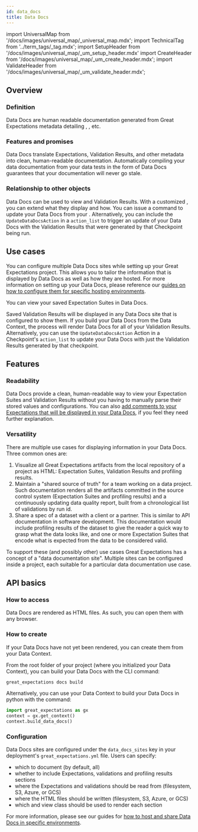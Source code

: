 ```yaml
---
id: data_docs
title: Data Docs
---
```

import UniversalMap from '/docs/images/universal_map/_universal_map.mdx';
import TechnicalTag from '../term_tags/_tag.mdx';
import SetupHeader from '/docs/images/universal_map/_um_setup_header.mdx'
import CreateHeader from '/docs/images/universal_map/_um_create_header.mdx';
import ValidateHeader from '/docs/images/universal_map/_um_validate_header.mdx';

<UniversalMap setup='active' connect='inactive' create='active' validate='active'/> 

## Overview

### Definition

Data Docs are human readable documentation generated from Great Expectations metadata detailing <TechnicalTag relative="../" tag="expectation" text="Expectations" />, <TechnicalTag relative="../" tag="validation_result" text="Validation Results" />, etc.

### Features and promises

Data Docs translate Expectations, Validation Results, and other metadata into clean, human-readable documentation. Automatically compiling your data documentation from your data tests in the form of Data Docs guarantees that your documentation will never go stale.

### Relationship to other objects

Data Docs can be used to view <TechnicalTag relative="../" tag="expectation_suite" text="Expectation Suites" /> and Validation Results.  With a customized <TechnicalTag relative="../" tag="renderer" text="Renderer" />, you can extend what they display and how.  You can issue a command to update your Data Docs from your <TechnicalTag relative="../" tag="data_context" text="Data Context" />.  Alternatively, you can include the `UpdateDataDocsAction` <TechnicalTag relative="../" tag="action" text="Action" /> in a <TechnicalTag relative="../" tag="checkpoint" text="Checkpoint's" /> `action_list` to trigger an update of your Data Docs with the Validation Results that were generated by that Checkpoint being run. 

## Use cases

<SetupHeader/>

You can configure multiple Data Docs sites while setting up your Great Expectations project.  This allows you to tailor the information that is displayed by Data Docs as well as how they are hosted.  For more information on setting up your Data Docs, please reference our [guides on how to configure them for specific hosting environments](../guides/setup/index.md#data-docs).

<CreateHeader/>

You can view your saved Expectation Suites in Data Docs.  

<ValidateHeader/>

Saved Validation Results will be displayed in any Data Docs site that is configured to show them.  If you build your Data Docs from the Data Context, the process will render Data Docs for all of your Validation Results.  Alternatively, you can use the `UpdateDataDocsAction` Action in a Checkpoint's `action_list` to update your Data Docs with just the Validation Results generated by that checkpoint.

## Features

### Readability

Data Docs provide a clean, human-readable way to view your Expectation Suites and Validation Results without you having to manually parse their stored values and configurations.  You can also [add comments to your Expectations that will be displayed in your Data Docs](../guides/expectations/advanced/how_to_add_comments_to_expectations_and_display_them_in_data_docs.md), if you feel they need further explanation.

### Versatility

There are multiple use cases for displaying information in your Data Docs.  Three common ones are:

1. Visualize all Great Expectations artifacts from the local repository of a project as HTML: Expectation Suites,
   Validation Results and profiling results.
1. Maintain a "shared source of truth" for a team working on a data project. Such documentation renders all the
   artifacts committed in the source control system (Expectation Suites and profiling results) and a continuously
   updating data quality report, built from a chronological list of validations by run id.
1. Share a spec of a dataset with a client or a partner. This is similar to API documentation in software development.
   This documentation would include profiling results of the dataset to give the reader a quick way to grasp what the
   data looks like, and one or more Expectation Suites that encode what is expected from the data to be considered
   valid.

To support these (and possibly other) use cases Great Expectations has a concept of a "data documentation site". Multiple sites can be configured inside a project, each suitable for a particular data documentation use case.

## API basics

### How to access

Data Docs are rendered as HTML files.  As such, you can open them with any browser.

### How to create

If your Data Docs have not yet been rendered, you can create them from your Data Context.

From the root folder of your project (where you initialized your Data Context), you can build your Data Docs with the CLI command:

```bash title="Terminal command"
great_expectations docs build
```

Alternatively, you can use your Data Context to build your Data Docs in python with the command:
```python title="Python code"
import great_expectations as gx
context = gx.get_context()
context.build_data_docs()
```

### Configuration

Data Docs sites are configured under the `data_docs_sites` key in your deployment's `great_expectations.yml` file. Users can specify:

- which <TechnicalTag relative="../" tag="datasource" text="Datasources" /> to document (by default, all)
- whether to include Expectations, validations and profiling results sections
- where the Expectations and validations should be read from (filesystem, S3, Azure, or GCS)
- where the HTML files should be written (filesystem, S3, Azure, or GCS)
- which <TechnicalTag relative="../" tag="renderer" text="Renderer" /> and view class should be used to render each section

For more information, please see our guides for [how to host and share Data Docs in specific environments](../guides/setup/index.md#data-docs).
